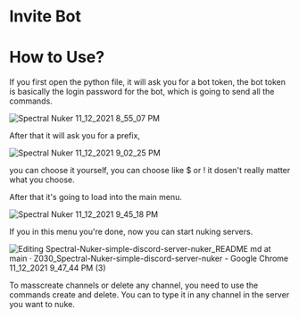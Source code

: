 # Invite Bot

# How to Use?
If you first open the python file, it will ask you for a bot token, the bot token is basically the login password for the bot, which is going to send all the commands.


![Spectral Nuker  11_12_2021 8_55_07 PM](https://user-images.githubusercontent.com/93740943/141527015-06db76b3-f603-430c-b481-35a89329308c.png)

After that it will ask you for a prefix, 


![Spectral Nuker  11_12_2021 9_02_25 PM](https://user-images.githubusercontent.com/93740943/141527789-3f249726-c2db-4e53-8686-0960f1e4addc.png)


you can choose it yourself, you can choose like $ or ! it dosen't really matter what you choose.

After that it's going to load into the main menu.

![Spectral Nuker  11_12_2021 9_45_18 PM](https://user-images.githubusercontent.com/93740943/141532252-f16ca017-c406-4e6f-9734-966130adf6b5.png)


If you in this menu you're done, now you can start nuking servers.

![Editing Spectral-Nuker-simple-discord-server-nuker_README md at main · Z030_Spectral-Nuker-simple-discord-server-nuker - Google Chrome 11_12_2021 9_47_44 PM (3)](https://user-images.githubusercontent.com/93740943/141532604-10e341fc-43d7-4a93-8cbb-a83889949137.png)

To masscreate channels or delete any channel, you need to use the commands create and delete.
You can to type it in any channel in the server you want to nuke.
